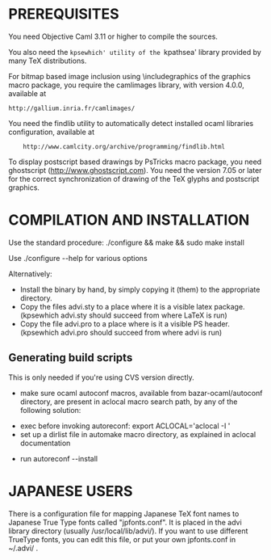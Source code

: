PREREQUISITES
=============

You need Objective Caml 3.11 or higher to compile the sources.

You also need the `kpsewhich' utility of the `kpathsea' library
provided by many TeX distributions.

For bitmap based image inclusion using \includegraphics of 
the graphics macro package, you require the camlimages library,
with version 4.0.0, available at 

	http://gallium.inria.fr/camlimages/

You need the findlib utility to automatically detect installed
ocaml libraries configuration, available at

        http://www.camlcity.org/archive/programming/findlib.html

To display postscript based drawings by PsTricks macro package,
you need ghostscript (http://www.ghostscript.com). You need
the version 7.05 or later for the correct synchronization of
drawing of the TeX glyphs and postscript graphics.

COMPILATION AND INSTALLATION
============================

Use the standard procedure:
./configure && make && sudo make install

Use ./configure --help for various options

Alternatively:
* Install the binary by hand, by simply copying it (them) to the
   appropriate directory.
* Copy the files advi.sty to a place where it is a visible latex package.
  (kpsewhich advi.sty should succeed from where LaTeX is run)
* Copy the file advi.pro to a place where is it a visible PS header.
   (kpsewhich advi.pro should succeed from where advi is run)

Generating build scripts
------------------------
This is only needed if you're using CVS version directly.

  * make sure ocaml autoconf macros, available from bazar-ocaml/autoconf
   directory, are present in aclocal macro search path, by any of the following 
   solution:
   - exec before invoking autoreconf:
       export ACLOCAL='aclocal -I <directory>' 
   - set up a dirlist file in automake macro directory, as explained in aclocal
     documentation
  * run autoreconf --install

JAPANESE USERS
==============

There is a configuration file for mapping Japanese TeX font names
to Japanese True Type fonts called "jpfonts.conf". It is placed in
the advi library directory (usually /usr/local/lib/advi/). 
If you want to use different TrueType fonts, you can edit this file,
or put your own jpfonts.conf in ~/.advi/ .
